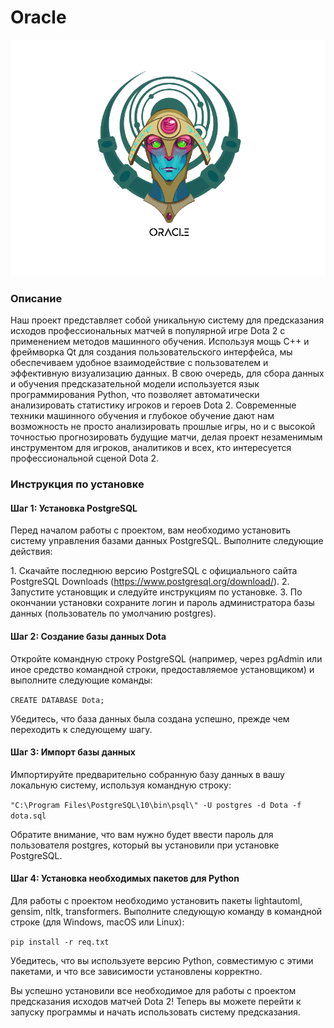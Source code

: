# Oracle
![Oracle Image](/C++GUI/Oracle/image_oracle/oracle.png)
### Описание

Наш проект представляет собой уникальную систему для предсказания
исходов профессиональных матчей в популярной игре Dota 2 с применением
методов машинного обучения. Используя мощь C++ и фреймворка Qt для
создания пользовательского интерфейса, мы обеспечиваем удобное
взаимодействие с пользователем и эффективную визуализацию данных. В свою
очередь, для сбора данных и обучения предсказательной модели
используется язык программирования Python, что позволяет автоматически
анализировать статистику игроков и героев Dota 2. Современные техники
машинного обучения и глубокое обучение дают нам возможность не просто
анализировать прошлые игры, но и с высокой точностью прогнозировать
будущие матчи, делая проект незаменимым инструментом для игроков,
аналитиков и всех, кто интересуется профессиональной сценой Dota 2.

### Инструкция по установке

#### Шаг 1: Установка PostgreSQL

Перед началом работы с проектом, вам необходимо установить систему
управления базами данных PostgreSQL. Выполните следующие действия:

1\. Скачайте последнюю версию PostgreSQL с официального сайта PostgreSQL
Downloads (https://www.postgresql.org/download/). 2. Запустите
установщик и следуйте инструкциям по установке. 3. По окончании
установки сохраните логин и пароль администратора базы данных
(пользователь по умолчанию postgres).

#### Шаг 2: Создание базы данных Dota

Откройте командную строку PostgreSQL (например, через pgAdmin или иное
средство командной строки, предоставляемое установщиком) и выполните
следующие команды:

```CREATE DATABASE Dota;```

Убедитесь, что база данных была создана успешно, прежде чем переходить к
следующему шагу.

#### Шаг 3: Импорт базы данных

Импортируйте предварительно собранную базу данных в вашу локальную
систему, используя командную строку:

```"C:\Program Files\PostgreSQL\10\bin\psql\" -U postgres -d Dota -f dota.sql```

Обратите внимание, что вам нужно будет ввести пароль для пользователя
postgres, который вы установили при установке PostgreSQL.

#### Шаг 4: Установка необходимых пакетов для Python

Для работы с проектом необходимо установить пакеты lightautoml, gensim,
nltk, transformers. Выполните следующую команду в командной строке (для
Windows, macOS или Linux):

```pip install -r req.txt```

Убедитесь, что вы используете версию Python, совместимую с этими
пакетами, и что все зависимости установлены корректно.

Вы успешно установили все необходимое для работы с проектом предсказания
исходов матчей Dota 2! Теперь вы можете перейти к запуску программы и
начать использовать систему предсказания.
